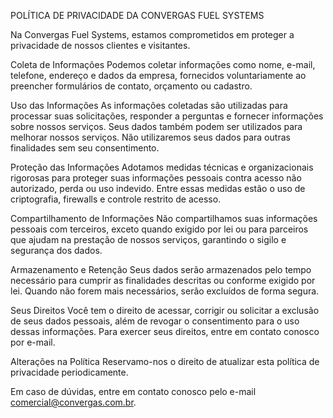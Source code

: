POLÍTICA DE PRIVACIDADE DA CONVERGAS FUEL SYSTEMS

Na Convergas Fuel Systems, estamos comprometidos em proteger a privacidade de nossos clientes e visitantes. 

Coleta de Informações
Podemos coletar informações como nome, e-mail, telefone, endereço e dados da empresa, fornecidos voluntariamente ao preencher formulários de contato, orçamento ou cadastro.

Uso das Informações
As informações coletadas são utilizadas para processar suas solicitações, responder a perguntas e fornecer informações sobre nossos serviços. Seus dados também podem ser utilizados para melhorar nossos serviços. Não utilizaremos seus dados para outras finalidades sem seu consentimento.

Proteção das Informações
Adotamos medidas técnicas e organizacionais rigorosas para proteger suas informações pessoais contra acesso não autorizado, perda ou uso indevido. Entre essas medidas estão o uso de criptografia, firewalls e controle restrito de acesso.

Compartilhamento de Informações
Não compartilhamos suas informações pessoais com terceiros, exceto quando exigido por lei ou para parceiros que ajudam na prestação de nossos serviços, garantindo o sigilo e segurança dos dados.

Armazenamento e Retenção
Seus dados serão armazenados pelo tempo necessário para cumprir as finalidades descritas ou conforme exigido por lei. Quando não forem mais necessários, serão excluídos de forma segura.

Seus Direitos
Você tem o direito de acessar, corrigir ou solicitar a exclusão de seus dados pessoais, além de revogar o consentimento para o uso dessas informações. Para exercer seus direitos, entre em contato conosco por e-mail.

Alterações na Política
Reservamo-nos o direito de atualizar esta política de privacidade periodicamente. 

Em caso de dúvidas, entre em contato conosco pelo e-mail comercial@convergas.com.br.
